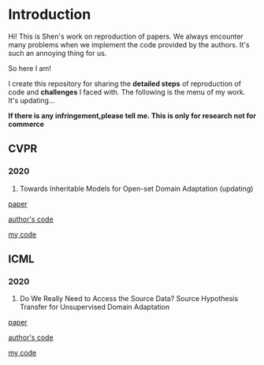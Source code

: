 # Introduction
Hi! This is Shen's work on reproduction of papers. We always encounter many problems when we implement the code provided by the authors. It's such an annoying thing for us. 

So here I am!

I create this repository for sharing the **detailed steps** of reproduction of code and **challenges** I faced with. The following is the menu of my work. It's updating...

**If there is any infringement,please tell me. This is only for research not for commerce**
## CVPR

### 2020

1. Towards Inheritable Models for Open-set Domain Adaptation (updating)

[paper](https://arxiv.org/abs/2004.04388) 

[author's code](https://sites.google.com/view/inheritune)  

[my code](https://github.com/simonshenm/IMODA_CVPR2020)

## ICML

### 2020

1. Do We Really Need to Access the Source Data? Source Hypothesis Transfer for Unsupervised Domain Adaptation

[paper](https://arxiv.org/abs/2002.08546)  

[author's code](https://github.com/tim-learn/SHOT)  

[my code](https://github.com/simonshenm/SHOT_ICML2020)
